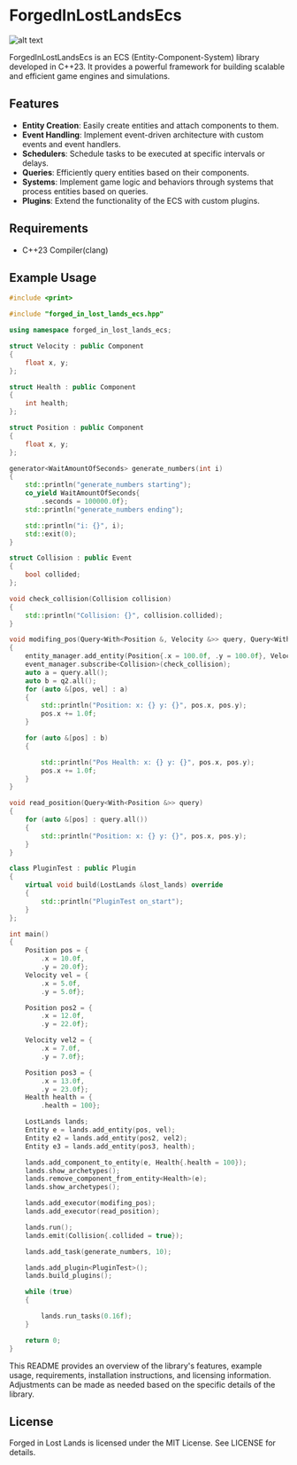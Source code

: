 # ForgedInLostLandsEcs

![alt text](https://github.com/GabrielBernardoDaSilva/forged_in_lost_lands_ecs/blob/main/forged-in-lost-lands.png)

ForgedInLostLandsEcs is an ECS (Entity-Component-System) library developed in C++23. It provides a powerful framework for building scalable and efficient game engines and simulations.

## Features

- **Entity Creation**: Easily create entities and attach components to them.
- **Event Handling**: Implement event-driven architecture with custom events and event handlers.
- **Schedulers**: Schedule tasks to be executed at specific intervals or delays.
- **Queries**: Efficiently query entities based on their components.
- **Systems**: Implement game logic and behaviors through systems that process entities based on queries.
- **Plugins**: Extend the functionality of the ECS with custom plugins.

## Requirements

- C++23 Compiler(clang)

## Example Usage

```cpp
#include <print>

#include "forged_in_lost_lands_ecs.hpp"

using namespace forged_in_lost_lands_ecs;

struct Velocity : public Component
{
    float x, y;
};

struct Health : public Component
{
    int health;
};

struct Position : public Component
{
    float x, y;
};

generator<WaitAmountOfSeconds> generate_numbers(int i)
{
    std::println("generate_numbers starting");
    co_yield WaitAmountOfSeconds{
        .seconds = 100000.0f};
    std::println("generate_numbers ending");

    std::println("i: {}", i);
    std::exit(0);
}

struct Collision : public Event
{
    bool collided;
};

void check_collision(Collision collision)
{
    std::println("Collision: {}", collision.collided);
}

void modifing_pos(Query<With<Position &, Velocity &>> query, Query<With<Position &>, Without<Velocity &>> q2, EventManager &event_manager, EntityManager &entity_manager)
{
    entity_manager.add_entity(Position{.x = 100.0f, .y = 100.0f}, Velocity{.x = 100.0f, .y = 100.0f});
    event_manager.subscribe<Collision>(check_collision);
    auto a = query.all();
    auto b = q2.all();
    for (auto &[pos, vel] : a)
    {
        std::println("Position: x: {} y: {}", pos.x, pos.y);
        pos.x += 1.0f;
    }

    for (auto &[pos] : b)
    {

        std::println("Pos Health: x: {} y: {}", pos.x, pos.y);
        pos.x += 1.0f;
    }
}

void read_position(Query<With<Position &>> query)
{
    for (auto &[pos] : query.all())
    {
        std::println("Position: x: {} y: {}", pos.x, pos.y);
    }
}

class PluginTest : public Plugin
{
    virtual void build(LostLands &lost_lands) override
    {
        std::println("PluginTest on_start");
    }
};

int main()
{
    Position pos = {
        .x = 10.0f,
        .y = 20.0f};
    Velocity vel = {
        .x = 5.0f,
        .y = 5.0f};

    Position pos2 = {
        .x = 12.0f,
        .y = 22.0f};

    Velocity vel2 = {
        .x = 7.0f,
        .y = 7.0f};

    Position pos3 = {
        .x = 13.0f,
        .y = 23.0f};
    Health health = {
        .health = 100};

    LostLands lands;
    Entity e = lands.add_entity(pos, vel);
    Entity e2 = lands.add_entity(pos2, vel2);
    Entity e3 = lands.add_entity(pos3, health);

    lands.add_component_to_entity(e, Health{.health = 100});
    lands.show_archetypes();
    lands.remove_component_from_entity<Health>(e);
    lands.show_archetypes();

    lands.add_executor(modifing_pos);
    lands.add_executor(read_position);

    lands.run();
    lands.emit(Collision{.collided = true});

    lands.add_task(generate_numbers, 10);

    lands.add_plugin<PluginTest>();
    lands.build_plugins();

    while (true)
    {

        lands.run_tasks(0.16f);
    }

    return 0;
}

```

This README provides an overview of the library's features, example usage, requirements, installation instructions, and licensing information. Adjustments can be made as needed based on the specific details of the library.

## License

Forged in Lost Lands is licensed under the MIT License. See LICENSE for details.

